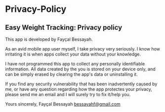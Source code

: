 # Privacy-Policy
## Easy Weight Tracking: Privacy policy


This app is developed by Fayçal Bessayah. 


As an avid mobile app user myself, I take privacy very seriously. I know how irritating it is when apps collect your data without your knowledge.

I have not programmed this app to collect any personally identifiable information. All data created by the you is stored on your device only, and can be simply erased by clearing the app's data or uninstalling it.

If you find any security vulnerability that has been inadvertently caused by me, or have any question regarding how the app protectes your privacy, please send me an email and I will surely try to fix it/help you.

Yours sincerely,
Fayçal Bessayah 
bessayahf@gmail.com




